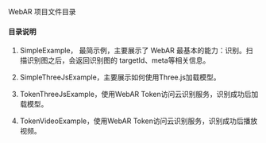 WebAR 项目文件目录

#### 目录说明

1. SimpleExample， 最简示例，主要展示了 WebAR  最基本的能力：识别。扫描识别图之后，会返回识别图的 targetId、meta等相关信息。

2. SimpleThreeJsExample，主要展示如何使用Three.js加载模型。

3. TokenThreeJsExample，使用WebAR Token访问云识别服务，识别成功后加载模型。

4. TokenVideoExample，使用WebAR Token访问云识别服务，识别成功后播放视频。